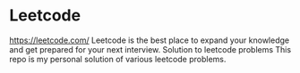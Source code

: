 # Leetcode
https://leetcode.com/
Leetcode is the best place to expand your knowledge and get prepared for your next interview.
Solution to leetcode problems
This repo is my personal solution of various leetcode problems.

